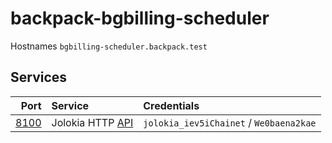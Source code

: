 # backpack-bgbilling-scheduler

Hostnames `bgbilling-scheduler.backpack.test`

## Services

| Port | Service | Credentials
| ---: | :------ | :----------
| [8100](http://bgbilling-scheduler.backpack.test:8100) | Jolokia HTTP [API](https://jolokia.org/reference/html/protocol.html) | `jolokia_iev5iChainet` / `We0baena2kae`
